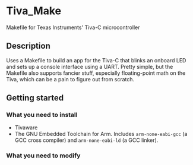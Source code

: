 # Tiva_Make
Makefile for Texas Instruments' Tiva-C microcontroller

## Description
Uses a Makefile to build an app for the Tiva-C that blinks an onboard LED and sets up a console interface using a UART.
Pretty simple, but the Makefile also supports fancier stuff, especially floating-point math on the Tiva, which can be a pain to figure out from scratch.

## Getting started
### What you need to install
* Tivaware
* The GNU Embedded Toolchain for Arm. Includes `arm-none-eabi-gcc` (a GCC cross compiler) and `arm-none-eabi-ld` (a GCC linker).

### What you need to modify
